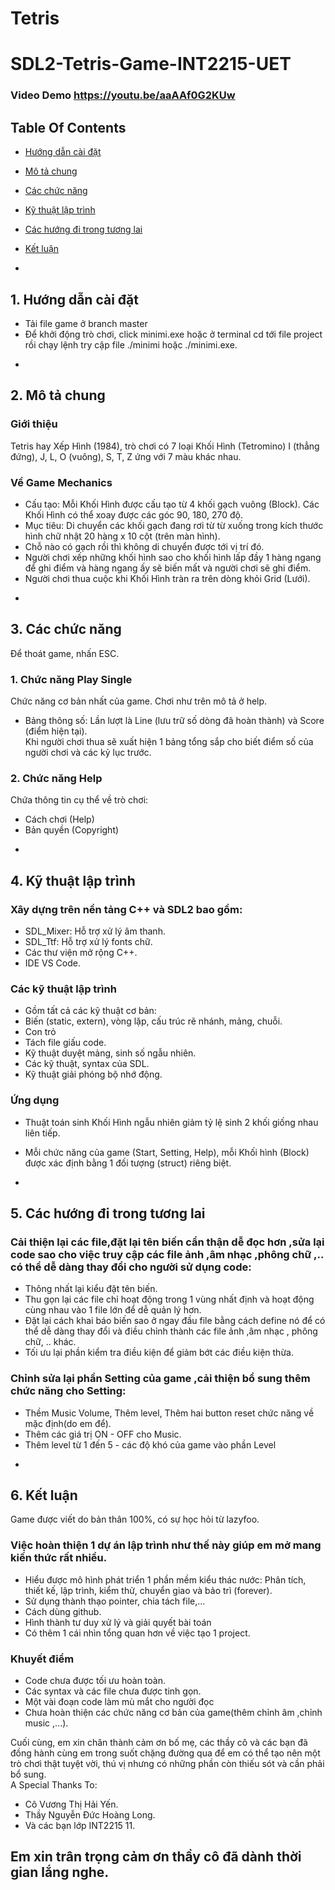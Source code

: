 # Tetris
# SDL2-Tetris-Game-INT2215-UET
### Video Demo https://youtu.be/aaAAf0G2KUw
## Table Of Contents <br />
* [Hướng dẫn cài đặt](#setup)
* [Mô tả chung](#info)
* [Các chức năng](#detail)
* [Kỹ thuật lập trình](#tech)
* [Các hướng đi trong tương lai](#future)
* [Kết luận](#summary)


* <a name="setup"/>
## 1. Hướng dẫn cài đặt
- Tải file game ở branch master <br />
- Để khởi động trò chơi, click minimi.exe hoặc ở terminal cd tới file project rồi chạy lệnh try cập file ./minimi hoặc ./minimi.exe. <br />

* <a name="info"/>
## 2. Mô tả chung <br />

### Giới thiệu
Tetris hay Xếp Hình (1984), trò chơi có 7 loại Khối Hình (Tetromino) I (thẳng đứng), J, L, O (vuông), S, T, Z ứng với 7 màu khác nhau. <br />

### Về Game Mechanics <br />
- Cấu tạo: Mỗi Khối Hình được cấu tạo từ 4 khối gạch vuông (Block). Các Khối Hình có thể xoay được các góc 90, 180, 270 độ. <br />
- Mục tiêu: Di chuyển các khối gạch đang rơi từ từ xuống trong kích thước hình chữ nhật 20 hàng x 10 cột (trên màn hình).  <br />
- Chỗ nào có gạch rồi thì không di chuyển được tới vị trí đó. <br />
- Người chơi xếp những khối hình sao cho khối hình lấp đầy 1 hàng ngang để ghi điểm và hàng ngang ấy sẽ biến mất và người chơi sẽ ghi điểm. <br />
- Người chơi thua cuộc khi Khối Hình tràn ra trên dòng khỏi Grid (Lưới). <br />

* <a name="detail"/>
## 3. Các chức năng
Để thoát game, nhấn ESC.<br />
### 1. Chức năng Play Single <br />
Chức năng cơ bản nhất của game. Chơi như trên mô tả ở help. <br />
- Bảng thông số: Lần lượt là Line (lưu trữ số dòng đã hoàn thành) và Score (điểm hiện tại).  <br />
Khi người chơi thua sẽ xuất hiện 1 bảng tổng sắp cho biết điểm số của người chơi và các kỷ lục trước. <br />

### 2. Chức năng Help <br />
Chứa thông tin cụ thể về trò chơi: 
- Cách chơi (Help) <br />
- Bản quyền (Copyright) <br />

* <a name="tech"/>
## 4. Kỹ thuật lập trình <br />
### Xây dựng trên nền tảng C++ và SDL2 bao gồm:<br />
- SDL_Mixer: Hỗ trợ xử lý âm thanh. <br />
- SDL_Ttf: Hỗ trợ xử lý fonts chữ. <br />
- Các thư viện mở rộng C++. <br />
- IDE VS Code. <br />

### Các kỹ thuật lập trình <br />
- Gồm tất cả các kỹ thuật cơ bản: <br />
- Biến (static, extern), vòng lặp, cấu trúc rẽ nhánh, mảng, chuỗi. <br />
- Con trỏ <br />
- Tách file giấu code.<br />
- Kỹ thuật duyệt mảng, sinh số ngẫu nhiên.<br />
- Các kỹ thuật, syntax của SDL.
- Kỹ thuật giải phóng bộ nhớ động. <br />

### Ứng dụng
- Thuật toán sinh Khối Hình ngẫu nhiên giảm tỷ lệ sinh 2 khối giống nhau liên tiếp. <br />
- Mỗi chức năng của game (Start, Setting, Help), mỗi Khối hình (Block) được xác định bằng 1 đối tượng (struct) riêng biệt.  <br />

- <a name="future"/>
## 5. Các hướng đi trong tương lai <br />
### Cải thiện lại các file,đặt lại tên biến cẩn thận dễ đọc hơn ,sửa lại code sao cho việc truy cập các file ảnh ,âm nhạc ,phông chữ ,.. có thể dễ dàng thay đổi cho người sử dụng code:<br />
- Thông nhất lại kiểu đặt tên biến. <br />
- Thu gọn lại các file chỉ hoạt động trong 1 vùng nhất định và hoạt động cùng nhau vào 1 file lớn để dễ quản lý hơn. <br />
- Đặt lại cách khai báo biến sao ở ngay đầu file bằng cách define nó để có thể dễ dàng thay đổi và điều chỉnh thành các file ảnh ,âm nhạc , phông chữ, .. khác. <br />
- Tối ưu lại phần kiểm tra điều kiện để giảm bớt các điều kiện thừa. <br />

### Chỉnh sửa lại phần Setting của game ,cải thiện bổ sung thêm chức năng cho Setting:<br />
- Thềm Music Volume, Thêm level, Thêm hai button reset chức năng về mặc định(do em để). <br />
- Thêm các giá trị ON - OFF cho Music. <br />
- Thêm level từ 1 đến 5 - các độ khó của game vào phần Level <br />

* <a name="summary"/>
## 6. Kết luận
Game được viết do bản thân 100%, có sự học hỏi từ lazyfoo. <br />
### Việc hoàn thiện 1 dự án lập trình như thế này giúp em mở mang kiến thức rất nhiều.<br />
- Hiểu được mô hình phát triển 1 phần mềm kiểu thác nước: Phân tích, thiết kế, lập trình, kiểm thử, chuyển giao và bảo trì (forever). <br />
- Sử dụng thành thạo pointer, chia tách file,...<br />
- Cách dùng github.<br />
- Hình thành tư duy xử lý và giải quyết bài toán<br />
- Có thêm 1 cái nhìn tổng quan hơn về việc tạo 1 project. <br />

### Khuyết điểm <br />
- Code chưa được tối ưu hoàn toàn. <br />
- Các syntax và các file chưa được tinh gọn. <br />
- Một vài đoạn code làm mù mắt cho người đọc <br />
- Chưa hoàn thiện các chức năng cơ bản của game(thêm chỉnh âm ,chỉnh music ,...). <br />

Cuối cùng, em xin chân thành cảm ơn bố mẹ, các thầy cô và các bạn đã đồng hành cùng em trong suốt chặng đường qua để em có thể tạo nên một trò chơi thật tuyệt vời, thú vị nhưng có những phần còn thiếu sót và cần phải bổ sung. <br />
A Special Thanks To:<br />
- Cô Vương Thị Hải Yến.<br />
- Thầy Nguyễn Đức Hoàng Long.<br />
- Và các bạn lớp INT2215 11.<br />
## Em xin trân trọng cảm ơn thầy cô đã dành thời gian lắng nghe. <br />
